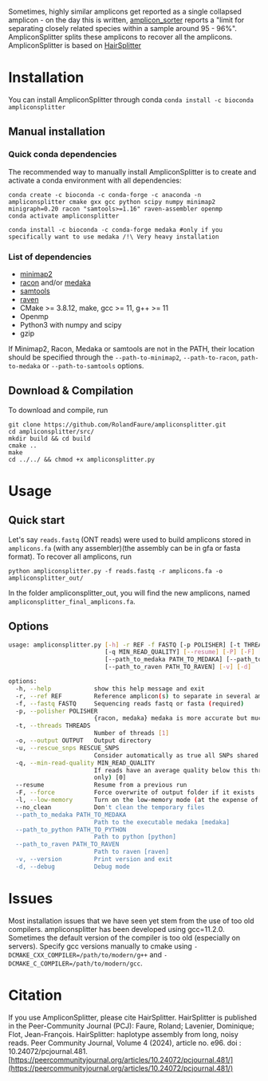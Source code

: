 Sometimes, highly similar amplicons get reported as a single collapsed amplicon - on the day this is written, [amplicon_sorter](https://github.com/avierstr/amplicon_sorter) reports a "limit for separating closely related species within a sample around 95 - 96%". AmpliconSplitter splits these amplicons to recover all the amplicons. AmpliconSplitter is based on [HairSplitter](github.com/rolandfaure/hairsplitter)

# Installation

You can install AmpliconSplitter through conda `conda install -c bioconda ampliconsplitter`

## Manual installation
### Quick conda dependencies

The recommended way to manually install AmpliconSplitter is to create and activate a conda environment with all dependencies: 
```
conda create -c bioconda -c conda-forge -c anaconda -n ampliconsplitter cmake gxx gcc python scipy numpy minimap2 minigraph=0.20 racon "samtools>=1.16" raven-assembler openmp
conda activate ampliconsplitter

conda install -c bioconda -c conda-forge medaka #only if you specifically want to use medaka /!\ Very heavy installation
```
### List of dependencies

- [minimap2](https://github.com/lh3/minimap2)
- [racon](https://github.com/isovic/racon) and/or [medaka](https://github.com/nanoporetech/medaka)
- [samtools](www.htslib.org)
- [raven](github.com/lbcb-sci/raven)
- CMake >= 3.8.12, make, gcc >= 11, g++ >= 11
- Openmp
- Python3 with numpy and scipy
- gzip

If Minimap2, Racon, Medaka or samtools are not in the PATH, their location should be specified through the `--path-to-minimap2`, `--path-to-racon`, `path-to-medaka` or `--path-to-samtools` options.
 
## Download & Compilation

To download and compile, run
```
git clone https://github.com/RolandFaure/ampliconsplitter.git
cd ampliconsplitter/src/
mkdir build && cd build
cmake ..
make
cd ../../ && chmod +x ampliconsplitter.py
```

# Usage

## Quick start

Let's say `reads.fastq` (ONT reads) were used to build amplicons stored in `amplicons.fa` (with any assembler)(the assembly can be in gfa or fasta format). To recover all amplicons, run
```
python ampliconsplitter.py -f reads.fastq -r amplicons.fa -o ampliconsplitter_out/
```

In the folder ampliconsplitter\_out, you will find the new amplicons, named `ampliconsplitter_final_amplicons.fa`.

## Options

```bash
usage: ampliconsplitter.py [-h] -r REF -f FASTQ [-p POLISHER] [-t THREADS] -o OUTPUT [-u RESCUE_SNPS]
                           [-q MIN_READ_QUALITY] [--resume] [-P] [-F] [-l] [--no_clean]
                           [--path_to_medaka PATH_TO_MEDAKA] [--path_to_python PATH_TO_PYTHON]
                           [--path_to_raven PATH_TO_RAVEN] [-v] [-d]

options:
  -h, --help            show this help message and exit
  -r, --ref REF         Reference amplicon(s) to separate in several amplicon(s) (required)
  -f, --fastq FASTQ     Sequencing reads fastq or fasta (required)
  -p, --polisher POLISHER
                        {racon, medaka} medaka is more accurate but much slower [racon]
  -t, --threads THREADS
                        Number of threads [1]
  -o, --output OUTPUT   Output directory
  -u, --rescue_snps RESCUE_SNPS
                        Consider automatically as true all SNPs shared by proportion u of the reads [0.33]
  -q, --min-read-quality MIN_READ_QUALITY
                        If reads have an average quality below this threshold, filter out (fastq input
                        only) [0]
  --resume              Resume from a previous run
  -F, --force           Force overwrite of output folder if it exists
  -l, --low-memory      Turn on the low-memory mode (at the expense of speed)
  --no_clean            Don't clean the temporary files
  --path_to_medaka PATH_TO_MEDAKA
                        Path to the executable medaka [medaka]
  --path_to_python PATH_TO_PYTHON
                        Path to python [python]
  --path_to_raven PATH_TO_RAVEN
                        Path to raven [raven]
  -v, --version         Print version and exit
  -d, --debug           Debug mode
```

# Issues
 Most installation issues that we have seen yet stem from the use of too old compilers. ampliconsplitter has been developed using gcc=11.2.0. Sometimes the default version of the compiler is too old (especially on servers). Specify gcc versions manually to cmake using `-DCMAKE_CXX_COMPILER=/path/to/modern/g++` and `-DCMAKE_C_COMPILER=/path/to/modern/gcc`.
 
 <a name="work">
</a>
 
# Citation
 If you use AmpliconSplitter, please cite HairSplitter. HairSplitter is published in the Peer-Community Journal (PCJ): Faure, Roland; Lavenier, Dominique; Flot, Jean-François. HairSplitter: haplotype assembly from long, noisy reads. Peer Community Journal, Volume 4 (2024), article no. e96. doi : 10.24072/pcjournal.481. [https://peercommunityjournal.org/articles/10.24072/pcjournal.481/](https://peercommunityjournal.org/articles/10.24072/pcjournal.481/)
 
 




